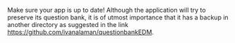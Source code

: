 Make sure your app is up to date! Although the application will try to preserve its question bank, it is of utmost importance that it has a backup in another directory as suggested in the link https://github.com/ivanalaman/questionbankEDM.
